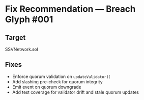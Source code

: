 # Fix Recommendation — Breach Glyph #001

## Target
SSVNetwork.sol

## Fixes
- Enforce quorum validation on `updateValidator()`  
- Add slashing pre-check for quorum integrity  
- Emit event on quorum downgrade  
- Add test coverage for validator drift and stale quorum updates
